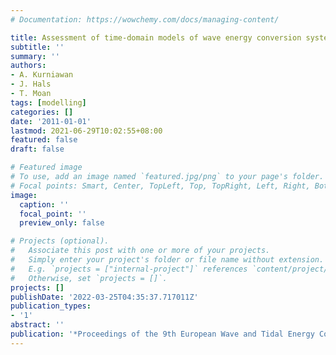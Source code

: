 ```yaml
---
# Documentation: https://wowchemy.com/docs/managing-content/

title: Assessment of time-domain models of wave energy conversion systems
subtitle: ''
summary: ''
authors:
- A. Kurniawan
- J. Hals
- T. Moan
tags: [modelling]
categories: []
date: '2011-01-01'
lastmod: 2021-06-29T10:02:55+08:00
featured: false
draft: false

# Featured image
# To use, add an image named `featured.jpg/png` to your page's folder.
# Focal points: Smart, Center, TopLeft, Top, TopRight, Left, Right, BottomLeft, Bottom, BottomRight.
image:
  caption: ''
  focal_point: ''
  preview_only: false

# Projects (optional).
#   Associate this post with one or more of your projects.
#   Simply enter your project's folder or file name without extension.
#   E.g. `projects = ["internal-project"]` references `content/project/deep-learning/index.md`.
#   Otherwise, set `projects = []`.
projects: []
publishDate: '2022-03-25T04:35:37.717011Z'
publication_types:
- '1'
abstract: ''
publication: '*Proceedings of the 9th European Wave and Tidal Energy Conference*'
---
```

